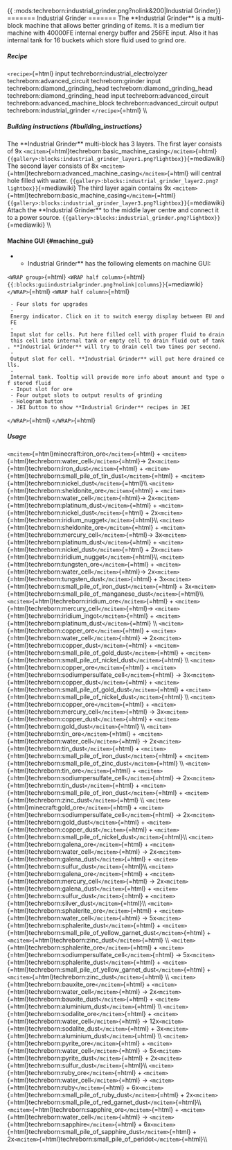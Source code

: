 {{ :mods:techreborn:industrial_grinder.png?nolink&200\|Industrial
Grinder}} ======= Industrial Grinder ======= The \*\*Industrial
Grinder\*\* is a multi-block machine that allows better grinding of
items. It is a medium tier machine with 40000FE internal energy buffer
and 256FE input. Also it has internal tank for 16 buckets which store
fluid used to grind ore.

##### Recipe

`<recipe>`{=html} input techreborn:industrial_electrolyzer
techreborn:advanced_circuit techreborn:grinder input
techreborn:diamond_grinding_head techreborn:diamond_grinding_head
techreborn:diamond_grinding_head input techreborn:advanced_circuit
techreborn:advanced_machine_block techreborn:advanced_circuit output
techreborn:industrial_grinder `</recipe>`{=html} \\\\

##### Building instructions {#building_instructions}

The \*\*Industrial Grinder\*\* multi-block has 3 layers. The first layer
consists of 9x
`<mcitem>`{=html}techreborn:basic_machine_casing`</mcitem>`{=html}
`{{gallery>:blocks:industrial_grinder_layer1.png?lightbox}}`{=mediawiki}
The second layer consists of 8x
`<mcitem>`{=html}techreborn:advanced_machine_casing`</mcitem>`{=html}
will central hole filled with water.
`{{gallery>:blocks:industrial_grinder_layer2.png?lightbox}}`{=mediawiki}
The third layer again contains 9x
`<mcitem>`{=html}techreborn:basic_machine_casing`</mcitem>`{=html}
`{{gallery>:blocks:industrial_grinder_layer3.png?lightbox}}`{=mediawiki}
Attach the \*\*Industrial Grinder\*\* to the middle layer centre and
connect it to a power source.
`{{gallery>:blocks:industrial_grinder.png?lightbox}}`{=mediawiki} \\\\

#### Machine GUI {#machine_gui}

-   -   Industrial Grinder\*\* has the following elements on machine
        GUI:

`<WRAP group>`{=html} `<WRAP half column>`{=html}
`{{:blocks:guiindustrialgrinder.png?nolink|columns}}`{=mediawiki}
`</WRAP>`{=html} `<WRAP half column>`{=html}

` - Four slots for upgrades`\
` - Energy indicator. Click on it to switch energy display between EU and FE`\
` - Input slot for cells. Put here filled cell with proper fluid to drain this cell into internal tank or empty cell to drain fluid out of tank. **Industrial Grinder** will try to drain cell two times per second.`\
` - Output slot for cell. **Industrial Grinder** will put here drained cells.`\
` - Internal tank. Tooltip will provide more info about amount and type of stored fluid`\
` - Input slot for ore`\
` - Four output slots to output results of grinding`\
` - Hologram button`\
` - JEI button to show **Industrial Grinder** recipes in JEI`

`</WRAP>`{=html} `</WRAP>`{=html}

##### Usage

`<mcitem>`{=html}minecraft:iron_ore`</mcitem>`{=html} +
`<mcitem>`{=html}techreborn:water_cell`</mcitem>`{=html}-\>
2x`<mcitem>`{=html}techreborn:iron_dust`</mcitem>`{=html} +
`<mcitem>`{=html}techreborn:small_pile_of_tin_dust`</mcitem>`{=html} +
`<mcitem>`{=html}techreborn:nickel_dust`</mcitem>`{=html}\\\\
`<mcitem>`{=html}techreborn:sheldonite_ore`</mcitem>`{=html} +
`<mcitem>`{=html}techreborn:water_cell`</mcitem>`{=html}-\>
2x`<mcitem>`{=html}techreborn:platinum_dust`</mcitem>`{=html} +
`<mcitem>`{=html}techreborn:nickel_dust`</mcitem>`{=html} +
2x`<mcitem>`{=html}techreborn:iridium_nugget`</mcitem>`{=html}\\\\
`<mcitem>`{=html}techreborn:sheldonite_ore`</mcitem>`{=html} +
`<mcitem>`{=html}techreborn:mercury_cell`</mcitem>`{=html}-\>
3x`<mcitem>`{=html}techreborn:platinum_dust`</mcitem>`{=html} +
`<mcitem>`{=html}techreborn:nickel_dust`</mcitem>`{=html} +
2x`<mcitem>`{=html}techreborn:iridium_nugget`</mcitem>`{=html}\\\\
`<mcitem>`{=html}techreborn:tungsten_ore`</mcitem>`{=html} +
`<mcitem>`{=html}techreborn:water_cell`</mcitem>`{=html}-\>
2x`<mcitem>`{=html}techreborn:tungsten_dust`</mcitem>`{=html} +
3x`<mcitem>`{=html}techreborn:small_pile_of_iron_dust`</mcitem>`{=html} +
3x`<mcitem>`{=html}techreborn:small_pile_of_manganese_dust`</mcitem>`{=html}\\\\
`<mcitem>`{=html}techreborn:iridium_ore`</mcitem>`{=html} +
`<mcitem>`{=html}techreborn:mercury_cell`</mcitem>`{=html}-\>
`<mcitem>`{=html}techreborn:iridium_ingot`</mcitem>`{=html} +
`<mcitem>`{=html}techreborn:platinum_dust`</mcitem>`{=html} \\\\
`<mcitem>`{=html}techreborn:copper_ore`</mcitem>`{=html} +
`<mcitem>`{=html}techreborn:water_cell`</mcitem>`{=html} -\>
2x`<mcitem>`{=html}techreborn:copper_dust`</mcitem>`{=html} +
`<mcitem>`{=html}techreborn:small_pile_of_gold_dust`</mcitem>`{=html} +
`<mcitem>`{=html}techreborn:small_pile_of_nickel_dust`</mcitem>`{=html}
\\\\ `<mcitem>`{=html}techreborn:copper_ore`</mcitem>`{=html} +
`<mcitem>`{=html}techreborn:sodiumpersulfate_cell`</mcitem>`{=html} -\>
3x`<mcitem>`{=html}techreborn:copper_dust`</mcitem>`{=html} +
`<mcitem>`{=html}techreborn:small_pile_of_gold_dust`</mcitem>`{=html} +
`<mcitem>`{=html}techreborn:small_pile_of_nickel_dust`</mcitem>`{=html}
\\\\ `<mcitem>`{=html}techreborn:copper_ore`</mcitem>`{=html} +
`<mcitem>`{=html}techreborn:mercury_cell`</mcitem>`{=html} -\>
3x`<mcitem>`{=html}techreborn:copper_dust`</mcitem>`{=html} +
`<mcitem>`{=html}techreborn:gold_dust`</mcitem>`{=html} \\\\
`<mcitem>`{=html}techreborn:tin_ore`</mcitem>`{=html} +
`<mcitem>`{=html}techreborn:water_cell`</mcitem>`{=html} -\>
2x`<mcitem>`{=html}techreborn:tin_dust`</mcitem>`{=html} +
`<mcitem>`{=html}techreborn:small_pile_of_iron_dust`</mcitem>`{=html} +
`<mcitem>`{=html}techreborn:small_pile_of_zinc_dust`</mcitem>`{=html}
\\\\ `<mcitem>`{=html}techreborn:tin_ore`</mcitem>`{=html} +
`<mcitem>`{=html}techreborn:sodiumpersulfate_cell`</mcitem>`{=html} -\>
2x`<mcitem>`{=html}techreborn:tin_dust`</mcitem>`{=html} +
`<mcitem>`{=html}techreborn:small_pile_of_iron_dust`</mcitem>`{=html} +
`<mcitem>`{=html}techreborn:zinc_dust`</mcitem>`{=html} \\\\
`<mcitem>`{=html}minecraft:gold_ore`</mcitem>`{=html} +
`<mcitem>`{=html}techreborn:sodiumpersulfate_cell`</mcitem>`{=html} -\>
2x`<mcitem>`{=html}techreborn:gold_dust`</mcitem>`{=html} +
`<mcitem>`{=html}techreborn:copper_dust`</mcitem>`{=html} +
`<mcitem>`{=html}techreborn:small_pile_of_nickel_dust`</mcitem>`{=html}\\\\
`<mcitem>`{=html}techreborn:galena_ore`</mcitem>`{=html} +
`<mcitem>`{=html}techreborn:water_cell`</mcitem>`{=html} -\>
2x`<mcitem>`{=html}techreborn:galena_dust`</mcitem>`{=html} +
`<mcitem>`{=html}techreborn:sulfur_dust`</mcitem>`{=html}\\\\
`<mcitem>`{=html}techreborn:galena_ore`</mcitem>`{=html} +
`<mcitem>`{=html}techreborn:mercury_cell`</mcitem>`{=html} -\>
2x`<mcitem>`{=html}techreborn:galena_dust`</mcitem>`{=html} +
`<mcitem>`{=html}techreborn:sulfur_dust`</mcitem>`{=html} +
`<mcitem>`{=html}techreborn:silver_dust`</mcitem>`{=html}\\\\
`<mcitem>`{=html}techreborn:sphalerite_ore`</mcitem>`{=html} +
`<mcitem>`{=html}techreborn:water_cell`</mcitem>`{=html} -\>
5x`<mcitem>`{=html}techreborn:sphalerite_dust`</mcitem>`{=html} +
`<mcitem>`{=html}techreborn:small_pile_of_yellow_garnet_dust`</mcitem>`{=html} +
`<mcitem>`{=html}techreborn:zinc_dust`</mcitem>`{=html} \\\\
`<mcitem>`{=html}techreborn:sphalerite_ore`</mcitem>`{=html} +
`<mcitem>`{=html}techreborn:sodiumpersulfate_cell`</mcitem>`{=html} -\>
5x`<mcitem>`{=html}techreborn:sphalerite_dust`</mcitem>`{=html} +
`<mcitem>`{=html}techreborn:small_pile_of_yellow_garnet_dust`</mcitem>`{=html} +
`<mcitem>`{=html}techreborn:zinc_dust`</mcitem>`{=html} \\\\
`<mcitem>`{=html}techreborn:bauxite_ore`</mcitem>`{=html} +
`<mcitem>`{=html}techreborn:water_cell`</mcitem>`{=html} -\>
2x`<mcitem>`{=html}techreborn:bauxite_dust`</mcitem>`{=html} +
`<mcitem>`{=html}techreborn:aluminium_dust`</mcitem>`{=html} \\\\
`<mcitem>`{=html}techreborn:sodalite_ore`</mcitem>`{=html} +
`<mcitem>`{=html}techreborn:water_cell`</mcitem>`{=html} -\>
12x`<mcitem>`{=html}techreborn:sodalite_dust`</mcitem>`{=html} +
3x`<mcitem>`{=html}techreborn:aluminium_dust`</mcitem>`{=html} \\\\
`<mcitem>`{=html}techreborn:pyrite_ore`</mcitem>`{=html} +
`<mcitem>`{=html}techreborn:water_cell`</mcitem>`{=html} -\>
5x`<mcitem>`{=html}techreborn:pyrite_dust`</mcitem>`{=html} +
2x`<mcitem>`{=html}techreborn:sulfur_dust`</mcitem>`{=html}\\\\
`<mcitem>`{=html}techreborn:ruby_ore`</mcitem>`{=html} +
`<mcitem>`{=html}techreborn:water_cell`</mcitem>`{=html} -\>
`<mcitem>`{=html}techreborn:ruby`</mcitem>`{=html} +
6x`<mcitem>`{=html}techreborn:small_pile_of_ruby_dust`</mcitem>`{=html} +
2x`<mcitem>`{=html}techreborn:small_pile_of_red_garnet_dust`</mcitem>`{=html}\\\\
`<mcitem>`{=html}techreborn:sapphire_ore`</mcitem>`{=html} +
`<mcitem>`{=html}techreborn:water_cell`</mcitem>`{=html} -\>
`<mcitem>`{=html}techreborn:sapphire`</mcitem>`{=html} +
6x`<mcitem>`{=html}techreborn:small_pile_of_sapphire_dust`</mcitem>`{=html} +
2x`<mcitem>`{=html}techreborn:small_pile_of_peridot`</mcitem>`{=html}\\\\
